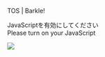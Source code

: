 TOS | Barkle!

JavaScriptを有効にしてください  
Please turn on your JavaScript

![](/static-assets/splash.png?1731416278363)